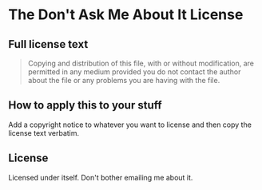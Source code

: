 # The Don't Ask Me About It License

## Full license text

> Copying and distribution of this file, with or without modification, are permitted in any medium provided you do not contact the author about the file or any problems you are having with the file.

## How to apply this to your stuff

Add a copyright notice to whatever you want to license and then copy the license text verbatim.

## License

Licensed under itself. Don't bother emailing me about it.
